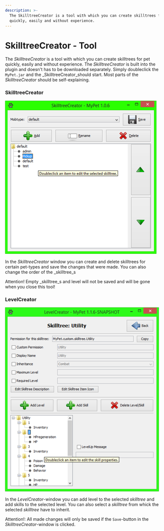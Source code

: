 ```yaml
---
description: >-
  The SkilltreeCreator is a tool with which you can create skilltrees for pet
  quickly, easily and without experience.
---
```


# SkilltreeCreator - Tool

The _SkilltreeCreator_ is a tool with which you can create skilltrees for pet quickly, easily and without experience. The _SkilltreeCreator_ is built into the plugin and doesn't has to be downloaded separately. Simply doubleclick the `MyPet.jar` and the _SkilltreeCreator_should start. Most parts of the _SkilltreeCreator_ should be self-explaining.

### SkilltreeCreator  

![](../../.gitbook/assets/skilltreecreator.png)

In the _SkilltreeCreator_ window you can create and delete skilltrees for certain pet-types and save the changes that were made. You can also change the order of the _skilltree_s

Attention! Empty _skilltree_s and level will not be saved and will be gone when you close this tool!

### LevelCreator

 

![](../../.gitbook/assets/levelcreator.png)

In the _LevelCreator_-window you can add level to the selected _skilltree_ and add skills to the selected level. You can also select a _skilltree_ from whick the selected _skilltree_ have to inherit.

Attention!: All made changes will only be saved if the `Save`-button in the _SkilltreeCreator_-window is clicked.

